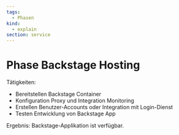 ```yaml
---
tags:
  - Phasen
kind:
  - explain
section: service
---
```


# Phase Backstage Hosting

Tätigkeiten:

- Bereitstellen Backstage Container
- Konfiguration Proxy und Integration Monitoring
- Erstellen Benutzer-Accounts oder Integration mit Login-Dienst
- Testen Entwicklung von Backstage App

Ergebnis: Backstage-Applikation ist verfügbar.
